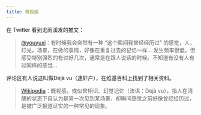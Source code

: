 ```yaml
---
title: 既视感
---
```

在 Twitter 看到尤雨溪发的推文：

>[@youyuxi](https://twitter.com/yuxiyou/status/1676029596138102784)：有时候我会突然有一种 “这个瞬间我曾经经历过” 的感觉，人，灯光，场景，在做的事情，好像在重复过去的记忆一样… 发生频率很低，但感受特别强烈的有过好几次，通常是在跟人说话的时候。不知道有没有人有过同样的感觉…

评论区有人说这叫做Déjà vu（逮虾户），在维基百科上找到了相关资料。

>[Wikipedia](https://zh.wikipedia.org/zh-hans/%E6%97%A2%E8%A6%96%E6%84%9F)：既视感，或似曾相识、幻觉记忆（法语：Déjà vu），指人在清醒的状态下自认为是第一次见到某场景，却瞬间感觉之前好像曾经经历过，是被广泛报道证实的一种常见的现象。

